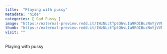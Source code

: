 ```yaml
---
title:  "Playing with pussy"
metadate: "hide"
categories: [ God Pussy ]
image: "https://external-preview.redd.it/1WzNLctTp6QhvLIa9ROIBuzNnYjVVNddQ4UBYYp82gA.jpg?auto=webp&s=e50cff5ab3c86cdac095be3ac61a565a83561987"
thumb: "https://external-preview.redd.it/1WzNLctTp6QhvLIa9ROIBuzNnYjVVNddQ4UBYYp82gA.jpg?width=216&crop=smart&auto=webp&s=489042263725c51b226579b121ca2c52a0da05dc"
visit: ""
---
```

Playing with pussy
